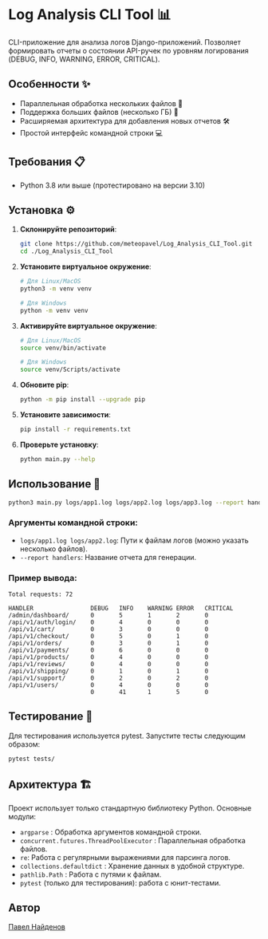 # Log Analysis CLI Tool 📊

CLI-приложение для анализа логов Django-приложений. Позволяет формировать отчеты о состоянии API-ручек по уровням логирования (DEBUG, INFO, WARNING, ERROR, CRITICAL).

## Особенности ✨

- Параллельная обработка нескольких файлов 🔀
- Поддержка больших файлов (несколько ГБ) 💾
- Расширяемая архитектура для добавления новых отчетов 🛠️
- Простой интерфейс командной строки 💻

## Требования 📋

- Python 3.8 или выше (протестировано на версии 3.10)

## Установка ⚙️

1. **Склонируйте репозиторий**:
   ```bash
   git clone https://github.com/meteopavel/Log_Analysis_CLI_Tool.git
   cd ./Log_Analysis_CLI_Tool
   ```
2. **Установите виртуальное окружение**:
   ```bash
   # Для Linux/MacOS
   python3 -m venv venv

   # Для Windows
   python -m venv venv
   ```   
3. **Активируйте виртуальное окружение**:
   ```bash
   # Для Linux/MacOS
   source venv/bin/activate

   # Для Windows
   source venv/Scripts/activate
   ```
4. **Обновите pip**:
   ```bash
   python -m pip install --upgrade pip
   ```
5. **Установите зависимости**:
   ```bash
   pip install -r requirements.txt
   ```
6. **Проверьте установку**:
   ```bash
   python main.py --help
   ```

## Использование 🚀
   ```bash
   python3 main.py logs/app1.log logs/app2.log logs/app3.log --report handlers
   ```
   ### Аргументы командной строки:
   - `logs/app1.log logs/app2.log`: Пути к файлам логов (можно указать несколько файлов).
   - `--report handlers`: Название отчета для генерации.
   ### Пример вывода:
   ```
   Total requests: 72

   HANDLER                DEBUG   INFO    WARNING ERROR   CRITICAL  
   /admin/dashboard/      0       5       1       2       0        
   /api/v1/auth/login/    0       4       0       0       0        
   /api/v1/cart/          0       3       0       0       0        
   /api/v1/checkout/      0       5       0       1       0        
   /api/v1/orders/        0       3       0       1       0        
   /api/v1/payments/      0       6       0       0       0        
   /api/v1/products/      0       4       0       0       0        
   /api/v1/reviews/       0       4       0       0       0        
   /api/v1/shipping/      0       1       0       1       0        
   /api/v1/support/       0       2       0       2       0        
   /api/v1/users/         0       4       0       0       0        
                          0       41      1       5       0
   ```

## Тестирование 🧪
Для тестирования используется pytest. Запустите тесты следующим образом:
```bash
pytest tests/
```

## Архитектура 🏗️
Проект использует только стандартную библиотеку Python. Основные модули:

- `argparse` : Обработка аргументов командной строки.
- `concurrent.futures.ThreadPoolExecutor` : Параллельная обработка файлов.
- `re`: Работа с регулярными выражениями для парсинга логов.
- `collections.defaultdict` : Хранение данных в удобной структуре.
- `pathlib.Path` : Работа с путями к файлам.
- `pytest` (только для тестирования): работа с юнит-тестами.

## Автор
[Павел Найденов](https://github.com/meteopavel)